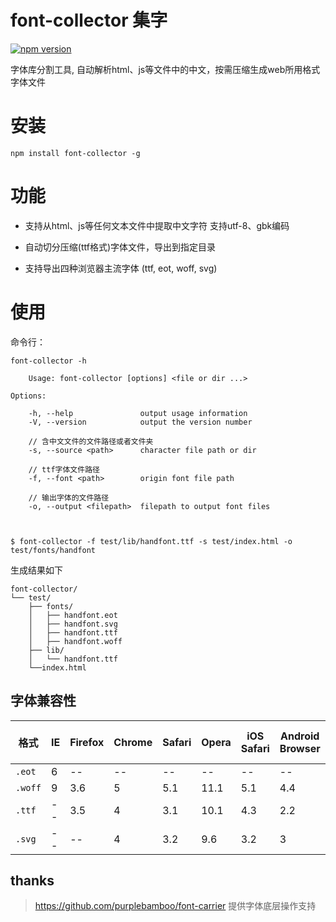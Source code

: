 # font-collector 集字

[![npm version](https://badge.fury.io/js/font-collector.svg)](http://badge.fury.io/js/font-collector)

字体库分割工具, 自动解析html、js等文件中的中文，按需压缩生成web所用格式字体文件

# 安装

    npm install font-collector -g

# 功能

- 支持从html、js等任何文本文件中提取中文字符 支持utf-8、gbk编码

- 自动切分压缩(ttf格式)字体文件，导出到指定目录

- 支持导出四种浏览器主流字体 (ttf, eot, woff, svg)

# 使用

命令行：

    font-collector -h

        Usage: font-collector [options] <file or dir ...>

    Options:

        -h, --help               output usage information
        -V, --version            output the version number

        // 含中文文件的文件路径或者文件夹
        -s, --source <path>      character file path or dir

        // ttf字体文件路径
        -f, --font <path>        origin font file path

        // 输出字体的文件路径
        -o, --output <filepath>  filepath to output font files



    $ font-collector -f test/lib/handfont.ttf -s test/index.html -o test/fonts/handfont

生成结果如下

```
font-collector/
└── test/
    ├── fonts/
    │   ├── handfont.eot
    │   ├── handfont.svg
    │   ├── handfont.ttf
    │   ├── handfont.woff
    ├── lib/
    │   └── handfont.ttf 
    └──index.html

```

## 字体兼容性

| 格式      | IE   | Firefox | Chrome | Safari | Opera | iOS Safari | Android Browser | Chrome for Android | 
| ------- | ---- | ------- | ------ | ------ | ----- | ---------- | --------------- | ------------------ | 
| `.eot`  | 6    | --      | --     | --     | --    | --         | --              | --                 | 
| `.woff` | 9    | 3.6     | 5      | 5.1    | 11.1  | 5.1        | 4.4             | 36                 | 
| `.ttf`  | --   | 3.5     | 4      | 3.1    | 10.1  | 4.3        | 2.2             | 36                 | 
| `.svg`  | --   | --      | 4      | 3.2    | 9.6   | 3.2        | 3               | 36                 | 

##  thanks

> <https://github.com/purplebamboo/font-carrier> 提供字体底层操作支持